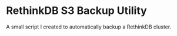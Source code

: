 # RethinkDB S3 Backup Utility

A small script I created to automatically backup a RethinkDB cluster.
